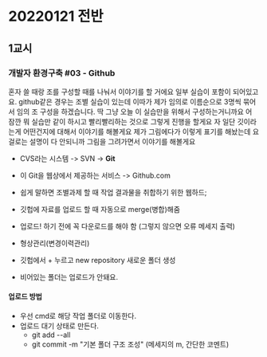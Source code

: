 # 20220121 전반

## 1교시

### 개발자 환경구축 #03 - Github

혼자 쓸 때랑 조를 구성할 때를 나눠서 이야기를 할 거에요
일부 실습이 포함이 되어있고요. github같은 경우는 조별 실습이 있는데 이따가 제가 임의로 이름순으로 3명씩 묶어서 임의 조 구성을 하겠습니다.
딱 그냥 오늘 이 실습만을 위해서 구성하는거니까요 어 잠깐 뭐 실습만 같이 하시고 빨리빨리하는 것으로 그렇게 진행을 할게요
자 일단 깃이라는게 어떤건지에 대해서 이야기를 해볼게요 제가 그림에다가 이렇게 표기를 해놨는데 요걸로는 설명이 다 안되니까 그림을 그려가면서 이야기를 해볼게요

- CVS라는 시스템 -> SVN -> **Git**   
- 이 Git을 웹상에서 제공하는 서비스 -> Github.com   
- 쉽게 말하면 조별과제 할 때 작업 결과물을 취합하기 위한 웹하드;   
- 깃헙에 자료를 업로드 할 때 자동으로 merge(병합)해줌
- 업로드! 하기 전에 꼭 다운로드를 해야 함 (그렇지 않으면 오류 메세지 출력)
- 형상관리(변경이력관리)


- 깃헙에서 + 누르고 new repository 새로운 폴더 생성
- 비어있는 폴더는 업로드가 안돼요.

#### 업로드 방법

- 우선 cmd로 해당 작업 폴더로 이동한다.
- 업로드 대기 상태로 만든다.
  - git add --all
  - git commit -m "기본 폴더 구조 조성" (메세지의 m, 간단한 코멘트)